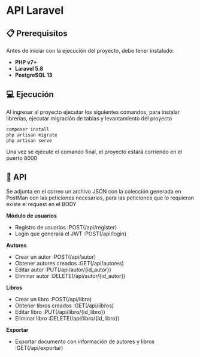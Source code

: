 # API Laravel

## **📋 Prerequisitos**

Antes de iniciar con la ejecución del proyecto, debe tener instalado:

- **PHP v7+**
- **Laravel 5.8**
- **PostgreSQL 13**

## **💻 Ejecución**

Al ingresar al proyecto ejecutar los siguientes comandos, para instalar librerías, ejecutar migración de tablas y levantamiento del proyecto

```bash
composer install
php artisan migrate
php artisan serve
```

Una vez se ejecute el comando final, el proyecto estará corriendo en el puerto 8000

## **🚀 API**

Se adjunta en el correo un archivo JSON con la colección generada en PostMan con las peticiones necesarias, para las peticiones que lo requieran existe el request en el BODY

**Módulo de usuarios**
- Registro de usuarios :POST(/api/register)
- Login que generará el JWT :POST(/api/login)

**Autores**
- Crear un autor :POST(/api/autor)
- Obtener autores creados :GET(/api/autores)
- Editar autor :PUT(/api/autor/{id_autor})
- Eliminar autor :DELETE(/api/autor/{id_autor})

**Libros**
- Crear un libro :POST(/api/libro)
- Obtener libros creados :GET(/api/libros)
- Editar libro :PUT(/api/libro/{id_libro})
- Eliminar libro :DELETE(/api/libro/{id_libro})

**Exportar**
- Exportar documento con información de autores y libros :GET(/api/exportar)

